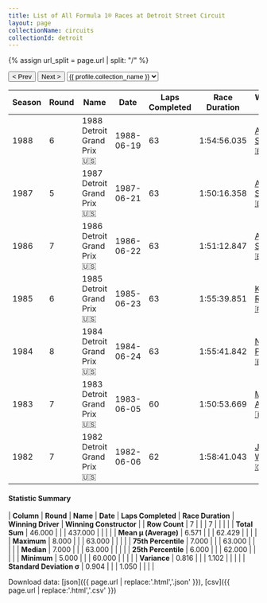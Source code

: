 ```yaml
---
title: List of All Formula 1® Races at Detroit Street Circuit
layout: page
collectionName: circuits
collectionId: detroit
---
```


{% assign url_split = page.url | split: "/" %}
<div id="collection-navigation">
<button onclick="selector.options[selector.selectedIndex-1].value && (window.location = selector.options[selector.selectedIndex-1].value);">&lt; Prev</button>
<button onclick="selector.options[selector.selectedIndex+1].value && (window.location = selector.options[selector.selectedIndex+1].value);">Next &gt;</button>
<select id="selector" onchange="this.options[this.selectedIndex].value && (window.location = this.options[this.selectedIndex].value);">
  {% for collectionId in site.data[page.collectionName].refs %}
    {% if collectionId == page.collectionId %}
      {% assign selected = "selected" %}
    {% else %}
      {% assign selected = "" %}
    {% endif %}
    {% assign profile = site.data[page.collectionName][collectionId].profile %}
    <option value="/f1/{{ page.collectionName }}/{{ collectionId }}/{{ url_split[4] }}" {{ selected }}>{{ profile.collection_name }}</option>
  {% endfor %}
</select>
</div>

| Season | Round | Name | Date | Laps Completed | Race Duration | Winning Driver | Winning Constructor |
|--|--|--|--|--|--|--|--|
| 1988 | 6 | 1988 Detroit Grand Prix 🇺🇸 | 1988-06-19 | 63 | 1:54:56.035 | [Ayrton Senna 🇧🇷](/f1/drivers/senna) | McLaren 🇬🇧 |
| 1987 | 5 | 1987 Detroit Grand Prix 🇺🇸 | 1987-06-21 | 63 | 1:50:16.358 | [Ayrton Senna 🇧🇷](/f1/drivers/senna) | Team Lotus 🇬🇧 |
| 1986 | 7 | 1986 Detroit Grand Prix 🇺🇸 | 1986-06-22 | 63 | 1:51:12.847 | [Ayrton Senna 🇧🇷](/f1/drivers/senna) | Team Lotus 🇬🇧 |
| 1985 | 6 | 1985 Detroit Grand Prix 🇺🇸 | 1985-06-23 | 63 | 1:55:39.851 | [Keke Rosberg 🇫🇮](/f1/drivers/keke_rosberg) | Williams 🇬🇧 |
| 1984 | 8 | 1984 Detroit Grand Prix 🇺🇸 | 1984-06-24 | 63 | 1:55:41.842 | [Nelson Piquet 🇧🇷](/f1/drivers/piquet) | Brabham 🇬🇧 |
| 1983 | 7 | 1983 Detroit Grand Prix 🇺🇸 | 1983-06-05 | 60 | 1:50:53.669 | [Michele Alboreto 🇮🇹](/f1/drivers/alboreto) | Tyrrell 🇬🇧 |
| 1982 | 7 | 1982 Detroit Grand Prix 🇺🇸 | 1982-06-06 | 62 | 1:58:41.043 | [John Watson 🇬🇧](/f1/drivers/watson) | McLaren 🇬🇧 |

#### Statistic Summary

| **Column** | **Round** | **Name** | **Date** | **Laps Completed** | **Race Duration** | **Winning Driver** | **Winning Constructor** |
| **Row Count** | 7 |  |  | 7 |  |  |  |
| **Total Sum** | 46.000 |  |  | 437.000 |  |  |  |
| **Mean μ (Average)** | 6.571 |  |  | 62.429 |  |  |  |
| **Maximum** | 8.000 |  |  | 63.000 |  |  |  |
| **75th Percentile** | 7.000 |  |  | 63.000 |  |  |  |
| **Median** | 7.000 |  |  | 63.000 |  |  |  |
| **25th Percentile** | 6.000 |  |  | 62.000 |  |  |  |
| **Minimum** | 5.000 |  |  | 60.000 |  |  |  |
| **Variance** | 0.816 |  |  | 1.102 |  |  |  |
| **Standard Deviation σ** | 0.904 |  |  | 1.050 |  |  |  |

Download data: [json]({{ page.url | replace:'.html','.json' }}), [csv]({{ page.url | replace:'.html','.csv' }})
